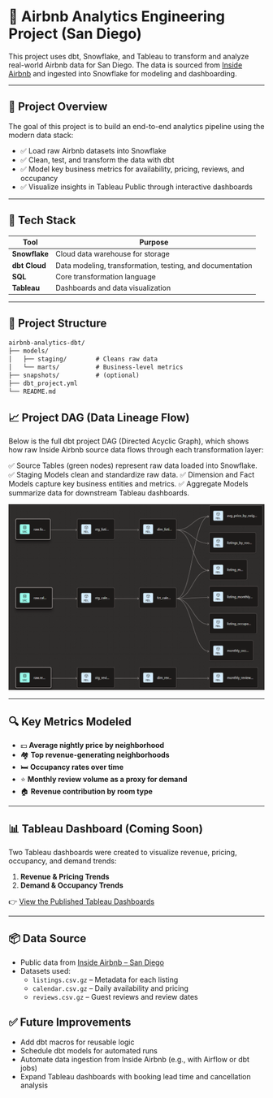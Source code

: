 # 🏡 Airbnb Analytics Engineering Project (San Diego)

This project uses dbt, Snowflake, and Tableau to transform and analyze real-world Airbnb data for San Diego. The data is sourced from [Inside Airbnb](http://insideairbnb.com/get-the-data.html) and ingested into Snowflake for modeling and dashboarding.

---

## 🚀 Project Overview

The goal of this project is to build an end-to-end analytics pipeline using the modern data stack:

- ✅ Load raw Airbnb datasets into Snowflake
- ✅ Clean, test, and transform the data with dbt
- ✅ Model key business metrics for availability, pricing, reviews, and occupancy
- ✅ Visualize insights in Tableau Public through interactive dashboards
---

## 🧰 Tech Stack

| Tool      | Purpose                          |
|-----------|----------------------------------|
| **Snowflake** | Cloud data warehouse for storage |
| **dbt Cloud** | Data modeling, transformation, testing, and documentation |
| **SQL**       | Core transformation language     |
| **Tableau**   | Dashboards and data visualization |

---

## 📂 Project Structure

```
airbnb-analytics-dbt/
├── models/
│   ├── staging/        # Cleans raw data
│   └── marts/          # Business-level metrics
├── snapshots/          # (optional)
├── dbt_project.yml
└── README.md
```
## 📈 Project DAG (Data Lineage Flow)

Below is the full dbt project DAG (Directed Acyclic Graph), which shows how raw Inside Airbnb source data flows through each transformation layer:

✅ Source Tables (green nodes) represent raw data loaded into Snowflake.
✅ Staging Models clean and standardize raw data.
✅ Dimension and Fact Models capture key business entities and metrics.
✅ Aggregate Models summarize data for downstream Tableau dashboards.

![Project DAG](images/project_dag.png)

---

## 🔍 Key Metrics Modeled

- 💵 **Average nightly price by neighborhood**
- 🏘️ **Top revenue-generating neighborhoods**
- 🛏️ **Occupancy rates over time**
- ⭐ **Monthly review volume as a proxy for demand**
- 🏠 **Revenue contribution by room type**

---

## 📊 Tableau Dashboard (Coming Soon)
Two Tableau dashboards were created to visualize revenue, pricing, occupancy, and demand trends:

1. **Revenue & Pricing Trends**
2. **Demand & Occupancy Trends**

👉 [View the Published Tableau Dashboards](https://public.tableau.com/views/AirbnbSanDiegoRevenueDemandandOccupancyTrends/RevenueandPricingTrends?:language=en-US&:sid=&:redirect=auth&:display_count=n&:origin=viz_share_link)

---

## 📦 Data Source

- Public data from [Inside Airbnb – San Diego](http://insideairbnb.com/get-the-data.html)
- Datasets used:
  - `listings.csv.gz` – Metadata for each listing
  - `calendar.csv.gz` – Daily availability and pricing
  - `reviews.csv.gz` – Guest reviews and review dates

  
## ✅ Future Improvements

- Add dbt macros for reusable logic
- Schedule dbt models for automated runs
- Automate data ingestion from Inside Airbnb (e.g., with Airflow or dbt jobs)
- Expand Tableau dashboards with booking lead time and cancellation analysis
